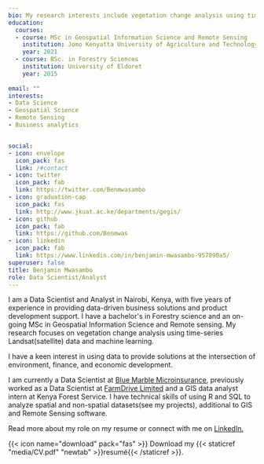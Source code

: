 ```yaml
---
bio: My research interests include vegetation change analysis using time series Landasat(satellite) data and machine learning.
education:
  courses:
  - course: MSc in Geospatial Information Science and Remote Sensing
    institution: Jomo Kenyatta University of Agriculture and Technology
    year: 2021
  - course: BSc. in Forestry Sciences
    institution: University of Eldoret
    year: 2015
 
email: ""
interests:
- Data Science
- Geospatial Science 
- Remote Sensing
- Business analytics


social:
- icon: envelope
  icon_pack: fas
  link: /#contact
- icon: twitter
  icon_pack: fab
  link: https://twitter.com/Benmwasambo
- icon: graduation-cap
  icon_pack: fas
  link: http://www.jkuat.ac.ke/departments/gegis/
- icon: github
  icon_pack: fab
  link: https://github.com/Benmwas
- icon: linkedin
  icon_pack: fab
  link: https://www.linkedin.com/in/benjamin-mwasambo-957090a5/
superuser: false
title: Benjamin Mwasambo
role: Data Scientist/Analyst
---
```


I am a Data Scientist and Analyst in Nairobi, Kenya, with five years of experience in providing data-driven business solutions and product development support. I have a bachelor's in Forestry science and an on-going MSc in Geospatial Information Science and Remote sensing. My research focuses on vegetation change analysis using time-series Landsat(satellite) data and machine learning.

I have a keen interest in using data to provide solutions at the intersection of environment, finance, and economic development. 


I am currently a Data Scientist at [Blue Marble Microinsurance](https://bluemarblemicro.com/team), previously worked as a Data Scientist at [FarmDrive Limited](https://farmdrive.co.ke/) and a GIS data analyst intern at Kenya Forest Service. I have technical skills of using R and SQL to analyze spatial and non-spatial datasets(see my projects), additional to GIS and Remote Sensing software. 

Read more about my role on my resume or connect with me on [LinkedIn.]( https://www.linkedin.com/in/benjamin-mwasambo-957090a5/)

{{< icon name="download" pack="fas" >}} Download my {{< staticref "media/CV.pdf" "newtab" >}}resumé{{< /staticref >}}.

